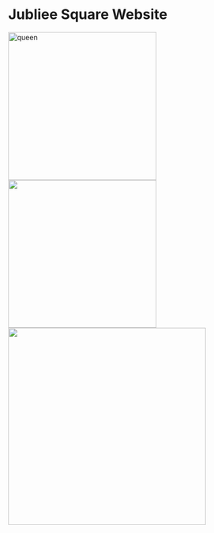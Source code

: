 # Jubliee Square Website 


<img width="300px" src="https://github.com/github-009/jubliee-square/blob/main/jubilee-square/jubilee/images/queen.jpg" alt="queen" title="queen">

<img width="300px" src="https://github.com/github-009/jubliee-square/blob/main/jubilee-square/0-screenshots/front-cover.png" alt="" title="">




<img width="400px" src="https://github.com/github-009/jubliee-square/blob/main/jubilee-square/0-screenshots/carousel.png" alt="" title="">



